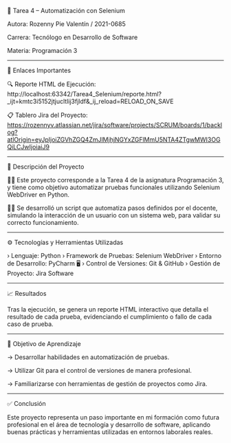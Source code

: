 📌 Tarea 4 – Automatización con Selenium

Autora: Rozenny Pie Valentín  /  2021-0685

Carrera: Tecnólogo en Desarrollo de Software

Materia: Programación 3

_____________________________________________________________________________________________________________________________________________________________________________________________

📄 Enlaces Importantes

🔍 Reporte HTML de Ejecución: http://localhost:63342/Tarea4_Selenium/reporte.html?_ijt=kmtc3i5152jtjucltlij3fjldf&_ij_reload=RELOAD_ON_SAVE

📋 Tablero Jira del Proyecto: https://rozennyv.atlassian.net/jira/software/projects/SCRUM/boards/1/backlog?atlOrigin=eyJpIjoiZGVhZGQ4ZmJlMjhjNGYxZGFlMmU5NTA4ZTgwMWI3OGQiLCJwIjoiaiJ9

_____________________________________________________________________________________________________________________________________________________________________________________________

📌 Descripción del Proyecto

🧏‍♀️ Este proyecto corresponde a la Tarea 4 de la asignatura Programación 3, y tiene como objetivo automatizar pruebas funcionales utilizando Selenium WebDriver en Python.

🧏‍♀️ Se desarrolló un script que automatiza pasos definidos por el docente, simulando la interacción de un usuario con un sistema web, para validar su correcto funcionamiento.

_____________________________________________________________________________________________________________________________________________________________________________________________

⚙️ Tecnologías y Herramientas Utilizadas

› Lenguaje: Python 
› Framework de Pruebas: Selenium WebDriver
› Entorno de Desarrollo: PyCharm 🖥
› Control de Versiones: Git & GitHub
› Gestión de Proyecto: Jira Software

_____________________________________________________________________________________________________________________________________________________________________________________________

📈 Resultados

Tras la ejecución, se genera un reporte HTML interactivo que detalla el resultado de cada prueba, evidenciando el cumplimiento o fallo de cada caso de prueba.
_____________________________________________________________________________________________________________________________________________________________________________________________

🎯 Objetivo de Aprendizaje

→ Desarrollar habilidades en automatización de pruebas.

→ Utilizar Git para el control de versiones de manera profesional.

→ Familiarizarse con herramientas de gestión de proyectos como Jira.

_____________________________________________________________________________________________________________________________________________________________________________________________

✅ Conclusión

Este proyecto representa un paso importante en mi formación como futura profesional en el área de tecnología y desarrollo de software, aplicando buenas prácticas y herramientas utilizadas en entornos laborales reales.








